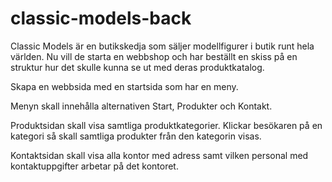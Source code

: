 # classic-models-back


Classic Models är en butikskedja som säljer modellfigurer i butik runt hela världen. 
Nu vill de starta en webbshop och har beställt en skiss på en struktur hur det skulle kunna se ut med deras produktkatalog.

Skapa en webbsida med en startsida som har en meny.

Menyn skall innehålla alternativen Start, Produkter och Kontakt.

Produktsidan skall visa samtliga produktkategorier. Klickar besökaren på en kategori så skall samtliga produkter från den kategorin visas.

Kontaktsidan skall visa alla kontor med adress samt vilken personal med kontaktuppgifter arbetar på det kontoret.
